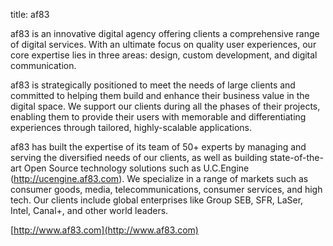 title: af83

 af83 is an innovative digital agency offering clients a comprehensive range of digital services. With an ultimate focus on quality user experiences, our core expertise lies in three areas: design, custom development, and digital communication.

af83 is strategically positioned to meet the needs of large clients and committed to helping them build and enhance their business value in the digital space. We support our clients during all the phases of their projects, enabling them to provide their users with memorable and differentiating experiences through tailored, highly-scalable applications.

af83 has built the expertise of its team of 50+ experts by managing and serving the diversified needs of our clients, as well as building state-of-the-art Open Source technology solutions such as U.C.Engine (http://ucengine.af83.com). We specialize in a range of markets such as consumer goods, media, telecommunications, consumer services, and high tech. Our clients include global enterprises like Group SEB, SFR, LaSer, Intel, Canal+, and other world leaders.

[http://www.af83.com](http://www.af83.com)
